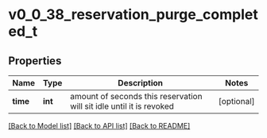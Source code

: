 # v0_0_38_reservation_purge_completed_t

## Properties
Name | Type | Description | Notes
------------ | ------------- | ------------- | -------------
**time** | **int** | amount of seconds this reservation will sit idle until it is revoked | [optional] 

[[Back to Model list]](../README.md#documentation-for-models) [[Back to API list]](../README.md#documentation-for-api-endpoints) [[Back to README]](../README.md)


